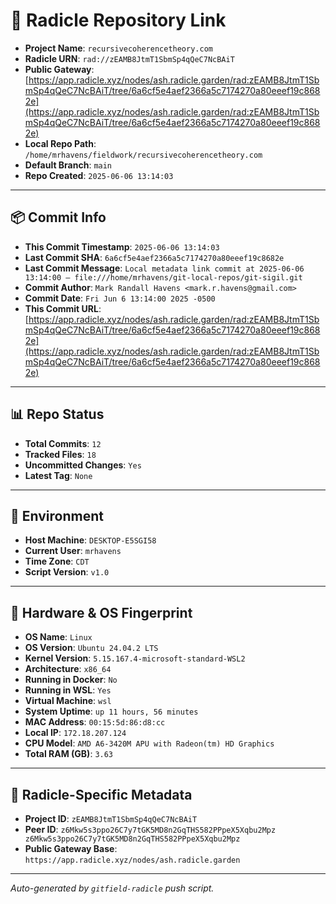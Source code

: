 # 🔗 Radicle Repository Link

- **Project Name**: `recursivecoherencetheory.com`
- **Radicle URN**: `rad://zEAMB8JtmT1SbmSp4qQeC7NcBAiT`
- **Public Gateway**: [https://app.radicle.xyz/nodes/ash.radicle.garden/rad:zEAMB8JtmT1SbmSp4qQeC7NcBAiT/tree/6a6cf5e4aef2366a5c7174270a80eeef19c8682e](https://app.radicle.xyz/nodes/ash.radicle.garden/rad:zEAMB8JtmT1SbmSp4qQeC7NcBAiT/tree/6a6cf5e4aef2366a5c7174270a80eeef19c8682e)
- **Local Repo Path**: `/home/mrhavens/fieldwork/recursivecoherencetheory.com`
- **Default Branch**: `main`
- **Repo Created**: `2025-06-06 13:14:03`

---

## 📦 Commit Info

- **This Commit Timestamp**: `2025-06-06 13:14:03`
- **Last Commit SHA**: `6a6cf5e4aef2366a5c7174270a80eeef19c8682e`
- **Last Commit Message**: `Local metadata link commit at 2025-06-06 13:14:00 — file:///home/mrhavens/git-local-repos/git-sigil.git`
- **Commit Author**: `Mark Randall Havens <mark.r.havens@gmail.com>`
- **Commit Date**: `Fri Jun 6 13:14:00 2025 -0500`
- **This Commit URL**: [https://app.radicle.xyz/nodes/ash.radicle.garden/rad:zEAMB8JtmT1SbmSp4qQeC7NcBAiT/tree/6a6cf5e4aef2366a5c7174270a80eeef19c8682e](https://app.radicle.xyz/nodes/ash.radicle.garden/rad:zEAMB8JtmT1SbmSp4qQeC7NcBAiT/tree/6a6cf5e4aef2366a5c7174270a80eeef19c8682e)

---

## 📊 Repo Status

- **Total Commits**: `12`
- **Tracked Files**: `18`
- **Uncommitted Changes**: `Yes`
- **Latest Tag**: `None`

---

## 🧭 Environment

- **Host Machine**: `DESKTOP-E5SGI58`
- **Current User**: `mrhavens`
- **Time Zone**: `CDT`
- **Script Version**: `v1.0`

---

## 🧬 Hardware & OS Fingerprint

- **OS Name**: `Linux`
- **OS Version**: `Ubuntu 24.04.2 LTS`
- **Kernel Version**: `5.15.167.4-microsoft-standard-WSL2`
- **Architecture**: `x86_64`
- **Running in Docker**: `No`
- **Running in WSL**: `Yes`
- **Virtual Machine**: `wsl`
- **System Uptime**: `up 11 hours, 56 minutes`
- **MAC Address**: `00:15:5d:86:d8:cc`
- **Local IP**: `172.18.207.124`
- **CPU Model**: `AMD A6-3420M APU with Radeon(tm) HD Graphics`
- **Total RAM (GB)**: `3.63`

---

## 🌱 Radicle-Specific Metadata

- **Project ID**: `zEAMB8JtmT1SbmSp4qQeC7NcBAiT`
- **Peer ID**: `z6Mkw5s3ppo26C7y7tGK5MD8n2GqTHS582PPpeX5Xqbu2Mpz
z6Mkw5s3ppo26C7y7tGK5MD8n2GqTHS582PPpeX5Xqbu2Mpz`
- **Public Gateway Base**: `https://app.radicle.xyz/nodes/ash.radicle.garden`

---

_Auto-generated by `gitfield-radicle` push script._
